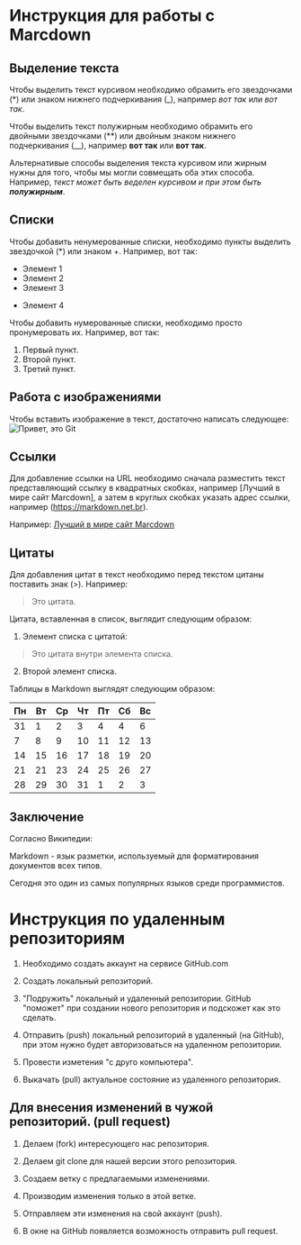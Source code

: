 # Инструкция для работы с Marcdown


## Выделение текста


Чтобы выделить текст курсивом необходимо обрамить его звездочками (*) или знаком нижнего подчеркивания (_), например *вот так* или _вот так_.

Чтобы выделить текст полужирным необходимо обрамить его двойными звездочками (**) или двойным знаком нижнего подчеркивания (__), например **вот так** или __вот так__.

Альтернативые способы выделения текста курсивом или жирным нужны для того, чтобы мы могли совмещать оба этих способа. Например, _текст может быть веделен курсивом и при этом быть **полужирным**_.
## Списки

Чтобы добавить ненумерованные списки, необходимо пункты выделить звездочкой (*) или знаком +. Например, вот так:
* Элемент 1
* Элемент 2
* Элемент 3
+ Элемент 4


Чтобы добавить нумерованные списки, необходимо просто пронумеровать их. Например, вот так:

1. Первый пункт.
2. Второй пункт.
3. Третий пункт.

## Работа с изображениями

Чтобы вставить изображение в текст, достаточно написать следующее:
![Привет, это Git](images.png)

## Ссылки

Для добавление ссылки на URL необходимо сначала разместить текст представляющий ссылку в квадратных скобках, например [Лучший в мире сайт Marcdown], а затем в круглых скобках указать адрес ссылки, например (https://markdown.net.br).

Например:
[Лучший в мире сайт Marcdown](https://markdown.net.br)

## Цитаты

Для добавления цитат в текст необходимо перед текстом цитаны поставить знак (>). Например:
> Это цитата.



Цитата, вставленная в список, выглядит следующим образом:
1. Элемент списка с цитатой:
> Это цитата внутри
> элемента списка.
2. Второй элемент списка.

Таблицы в Markdown выглядят следующим образом:


Пн | Вт | Ср | Чт | Пт | Сб | Вс |
---|---|---|---|---|---|---
31|1|2|3|4|4|6
7|8|9|10|11|12|13
14|15|16|17|18|19|20
21|21|23|24|25|26|27
28|29|30|31|1|2|3

## Заключение

Согласно Википедии:

Markdown - язык разметки, используемый для форматирования документов всех типов.

Сегодня это один из самых популярных языков среди программистов.

# Инструкция по удаленным репозиториям

1. Необходимо создать аккаунт на сервисе GitHub.com

2. Создать локальный репозиторий.

3. "Подружить" локальный и удаленный репозитории. GitHub "поможет" при создании нового репозитория и подскожет как это сделать.

4. Отправить (push) локальный репозиторий в удаленный (на GitHub), при этом нужно будет авторизоваться на удаленном репозитории.

5. Провести изметения "с друго компьютера".

6. Выкачать (pull) актуальное состояние из удаленного репозитория.

## Для внесения изменений в чужой репозиторий. (pull request)

1. Делаем (fork) интересующего нас репозитория.

2. Делаем git clone для нашей версии этого репозитория.

3. Создаем ветку с предлагаемыми изменениями.

4. Производим изменения только в этой ветке.

5. Отправляем эти изменения на свой аккаунт (push).

6. В окне на GitHub появляется возможность отправить pull request.